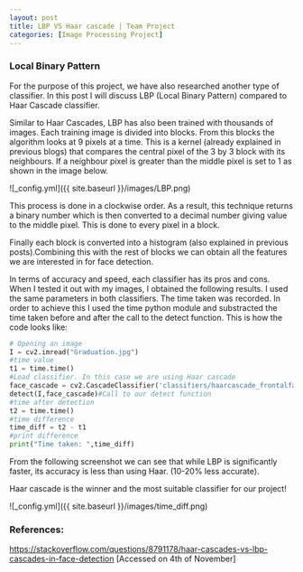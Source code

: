 ```yaml
---
layout: post
title: LBP VS Haar cascade | Team Project
categories: [Image Processing Project]
---
```

<h3>Local Binary Pattern</h3>
For the purpose of this project, we have also researched another type of classifier.
In this post I will discuss LBP (Local Binary Pattern) compared to Haar Cascade classifier.

Similar to Haar Cascades, LBP has also been trained with thousands of images. Each training image is divided into blocks. From this blocks the algorithm looks at 9 pixels at a time. This is a kernel (already explained in previous blogs) that compares the central pixel of the 3 by 3 block with its neighbours. If a neighbour pixel is greater than the middle pixel is set to 1 as shown in the image below.

![_config.yml]({{ site.baseurl }}/images/LBP.png)

This process is done in a clockwise order. As a result, this technique returns a binary number which is then converted to a decimal number giving value to the middle pixel. This is done to every pixel in a block.

Finally each block is converted into a histogram (also explained in previous posts).Combining this with the rest of blocks we can obtain all the features we are interested in for face detection.

In terms of accuracy and speed, each classifier has its pros and cons.
When I tested it out with my images, I obtained the following results. I used the same parameters in both classifiers. The time taken was recorded. In order to achieve this I used the time python module and substracted the time taken before and after the call to the detect function. This is how the code looks like:

```python
# Opening an image 
I = cv2.imread("Graduation.jpg")
#time value
t1 = time.time()
#Load classifier. In this case we are using Haar cascade
face_cascade = cv2.CascadeClassifier('classifiers/haarcascade_frontalface_default.xml')
detect(I,face_cascade)#Call to our detect function
#time after detection
t2 = time.time()
#time difference
time_diff = t2 - t1
#print difference
print("Time taken: ",time_diff)
````
From the following screenshot we can see that while LBP is significantly faster, its accuracy is less than using Haar. (10-20% less accurate).

Haar cascade is the winner and the most suitable classifier for our project!

![_config.yml]({{ site.baseurl }}/images/time_diff.png)

<h3>References:</h3>

https://stackoverflow.com/questions/8791178/haar-cascades-vs-lbp-cascades-in-face-detection [Accessed on 4th of November]


